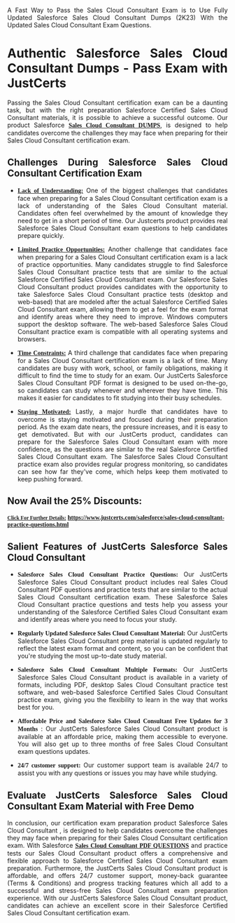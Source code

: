<p dir="auto" style="text-align: justify;">A Fast Way to Pass the Sales Cloud Consultant Exam is to Use Fully Updated Salesforce Sales Cloud Consultant Dumps (2K23) With the Updated Sales Cloud Consultant Exam Questions.</p>

<h1 style="text-align: justify;"><strong>Authentic Salesforce Sales Cloud Consultant Dumps - Pass Exam with JustCerts</strong></h1>

<p style="text-align: justify;">Passing the Sales Cloud Consultant certification exam can be a daunting task, but with the right preparation Salesforce Certified Sales Cloud Consultant materials, it is possible to achieve a successful outcome. Our product Salesforce <strong><a href="https://www.justcerts.com/salesforce/sales-cloud-consultant-practice-questions.html"><span style="font-family:Georgia,serif;"><u>Sales Cloud Consultant DUMPS</u></span></a></strong>, is designed to help candidates overcome the challenges they may face when preparing for their Sales Cloud Consultant certification exam.</p>

<h2 style="text-align: justify;"><strong>Challenges During Salesforce Sales Cloud Consultant Certification Exam</strong></h2>

<ul>
	<li style="text-align: justify;"><u><span style="font-family:Georgia,serif;"><strong>Lack of Understanding:</strong></span></u> One of the biggest challenges that candidates face when preparing for a Sales Cloud Consultant certification exam is a lack of understanding of the Sales Cloud Consultant material. Candidates often feel overwhelmed by the amount of knowledge they need to get in a short period of time. Our Justcerts product provides real Salesforce Sales Cloud Consultant exam questions to help candidates prepare quickly.</li>
</ul>

<ul>
	<li style="text-align: justify;"><u><span style="font-family:Georgia,serif;"><strong>Limited Practice Opportunities:</strong></span></u> Another challenge that candidates face when preparing for a Sales Cloud Consultant certification exam is a lack of practice opportunities. Many candidates struggle to find Salesforce Sales Cloud Consultant practice tests that are similar to the actual Salesforce Certified Sales Cloud Consultant exam. Our Salesforce Sales Cloud Consultant product provides candidates with the opportunity to take Salesforce Sales Cloud Consultant practice tests (desktop and web-based) that are modeled after the actual Salesforce Certified Sales Cloud Consultant exam, allowing them to get a feel for the exam format and identify areas where they need to improve. Windows computers support the desktop software. The web-based Salesforce Sales Cloud Consultant practice exam is compatible with all operating systems and browsers.</li>
</ul>

<ul>
	<li style="text-align: justify;"><u><span style="font-family:Georgia,serif;"><strong>Time Constraints:</strong></span></u> A third challenge that candidates face when preparing for a Sales Cloud Consultant certification exam is a lack of time. Many candidates are busy with work, school, or family obligations, making it difficult to find the time to study for an exam. Our JustCerts Salesforce Sales Cloud Consultant PDF format is designed to be used on-the-go, so candidates can study whenever and wherever they have time. This makes it easier for candidates to fit studying into their busy schedules.</li>
</ul>

<ul>
	<li style="text-align: justify;"><u><span style="font-family:Georgia,serif;"><strong>Staying Motivated:</strong></span></u> Lastly, a major hurdle that candidates have to overcome is staying motivated and focused during their preparation period. As the exam date nears, the pressure increases, and it is easy to get demotivated. But with our JustCerts product, candidates can prepare for the Salesforce Sales Cloud Consultant exam with more confidence, as the questions are similar to the real Salesforce Certified Sales Cloud Consultant exam. The Salesforce Sales Cloud Consultant practice exam also provides regular progress monitoring, so candidates can see how far they&#39;ve come, which helps keep them motivated to keep pushing forward.</li>
</ul>

<h2 style="text-align: justify;"><strong>Now Avail the 25% Discounts:</strong></h2>

<p><span style="font-size:12px;"><u><span style="font-family:Georgia,serif;"><strong>Click For Further Details:</strong></span></u></span><span style="font-size:14px;"><span style="font-family:Georgia,serif;"><strong> <a href="https://www.justcerts.com/salesforce/sales-cloud-consultant-practice-questions.html">https://www.justcerts.com/salesforce/sales-cloud-consultant-practice-questions.html</a></strong></span></span></p>

<h2 style="text-align: justify;"><strong>Salient Features of JustCerts Salesforce Sales Cloud Consultant</strong></h2>

<ul>
	<li style="text-align: justify;"><span style="font-family:Georgia,serif;"><strong>Salesforce Sales Cloud Consultant Practice Questions:</strong></span> Our JustCerts Salesforce Sales Cloud Consultant product includes real Sales Cloud Consultant PDF questions and practice tests that are similar to the actual Sales Cloud Consultant certification exam. These Salesforce Sales Cloud Consultant practice questions and tests help you assess your understanding of the Salesforce Certified Sales Cloud Consultant exam and identify areas where you need to focus your study.</li>
</ul>

<ul>
	<li style="text-align: justify;"><span style="font-family:Georgia,serif;"><strong>Regularly Updated Salesforce Sales Cloud Consultant Material:</strong></span> Our JustCerts Salesforce Sales Cloud Consultant prep material is updated regularly to reflect the latest exam format and content, so you can be confident that you&#39;re studying the most up-to-date study material.</li>
</ul>

<ul>
	<li style="text-align: justify;"><span style="font-family:Georgia,serif;"><strong>Salesforce Sales Cloud Consultant Multiple Formats:</strong></span> Our JustCerts Salesforce Sales Cloud Consultant product is available in a variety of formats, including PDF, desktop Sales Cloud Consultant practice test software, and web-based Salesforce Certified Sales Cloud Consultant practice exam, giving you the flexibility to learn in the way that works best for you.</li>
</ul>

<ul>
	<li style="text-align: justify;"><span style="font-family:Georgia,serif;"><strong>Affordable Price and Salesforce Sales Cloud Consultant Free Updates for 3 Months</strong></span> : Our JustCerts Salesforce Sales Cloud Consultant product is available at an affordable price, making them accessible to everyone. You will also get up to three months of free Sales Cloud Consultant exam questions updates.</li>
</ul>

<ul>
	<li style="text-align: justify;"><span style="font-family:Georgia,serif;"><strong>24/7 customer support:</strong></span> Our customer support team is available 24/7 to assist you with any questions or issues you may have while studying.</li>
</ul>

<h2 style="text-align: justify;"><strong>Evaluate JustCerts Salesforce Sales Cloud Consultant Exam Material with Free Demo</strong></h2>

<p style="text-align: justify;">In conclusion, our certification exam preparation product Salesforce Sales Cloud Consultant , is designed to help candidates overcome the challenges they may face when preparing for their Sales Cloud Consultant certification exam. With Salesforce <a href="https://www.justcerts.com/salesforce/sales-cloud-consultant-practice-questions.html"><u><strong><span style="font-family:Georgia,serif;">Sales Cloud Consultant PDF QUESTIONS</span></strong></u></a> and practice tests our Sales Cloud Consultant product offers a comprehensive and flexible approach to Salesforce Certified Sales Cloud Consultant exam preparation. Furthermore, the JustCerts Sales Cloud Consultant product is affordable, and offers 24/7 customer support, money-back guarantee (Terms &amp; Conditions) and progress tracking features which all add to a successful and stress-free Sales Cloud Consultant exam preparation experience. With our JustCerts Salesforce Sales Cloud Consultant product, candidates can achieve an excellent score in their Salesforce Certified Sales Cloud Consultant certification exam.</p>
